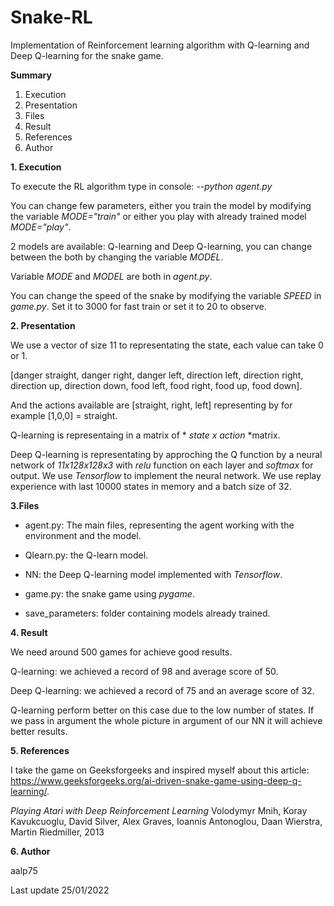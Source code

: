 # Snake-RL

Implementation of Reinforcement learning algorithm with Q-learning and Deep Q-learning for the snake game.

**Summary**

1. Execution
2. Presentation
3. Files
4. Result
5. References
6. Author

**1. Execution**

To execute the RL algorithm type in console: *--python agent.py*

You can change few parameters, either you train the model by modifying the variable *MODE="train"* or either you play with already trained model *MODE="play"*.

2 models are available: Q-learning and Deep Q-learning, you can change between the both by changing the variable *MODEL*.

Variable *MODE* and *MODEL* are both in *agent.py*.

You can change the speed of the snake by modifying the variable *SPEED* in *game.py*. Set it to 3000 for fast train or set it to 20 to observe.

**2. Presentation**

We use a vector of size 11 to representating the state, each value can take 0 or 1.

[danger straight, danger right, danger left, direction left, direction right, direction up, direction down, food left, food right, food up, food down].

And the actions available are [straight, right, left] representing by for example [1,0,0] = straight.

Q-learning is representaing in a matrix of * *state x action* *matrix.

Deep Q-learning is representating by approching the Q function by a neural network of *11x128x128x3*  with *relu* function on each layer and *softmax* for output.
We use *Tensorflow* to implement the neural network. We use replay experience with last 10000 states in memory and a batch size of 32.


**3.Files**

- agent.py: The main files, representing the agent working with the environment and the model.

- Qlearn.py: the Q-learn model.

- NN: the Deep Q-learning model implemented with *Tensorflow*.

- game.py: the snake game using *pygame*.

- save_parameters: folder containing models already trained.

**4. Result**

We need around 500 games for achieve good results.

Q-learning: we achieved a record of 98 and average score of 50.

Deep Q-learning: we achieved a record of 75 and an average score of 32.

Q-learning perform better on this case due to the low number of states. If we pass in argument the whole picture in argument of our NN it will achieve better results.

**5. References**

I take the game on Geeksforgeeks and inspired myself about this article: https://www.geeksforgeeks.org/ai-driven-snake-game-using-deep-q-learning/.

*Playing Atari with Deep Reinforcement Learning* Volodymyr Mnih, Koray Kavukcuoglu, David Silver, Alex Graves, Ioannis Antonoglou, Daan Wierstra, Martin Riedmiller, 2013

**6. Author**

aalp75

Last update 25/01/2022
